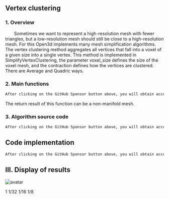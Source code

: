 ##  Vertex clustering 

###  1. Overview 

  Sometimes we want to represent a high-resolution mesh with fewer triangles, but a low-resolution mesh should still be close to a high-resolution mesh. For this Open3d implements many mesh simplification algorithms. The vertex clustering method aggregates all vertices that fall into a voxel of a given size into a single vertex. This method is implemented in SimplifyVertexClustering, the parameter voxel_size defines the size of the voxel mesh, and the contraction defines how the vertices are clustered. There are Average and Quadric ways. 

###  2. Main functions 

 ```python  
After clicking on the GitHub Sponsor button above, you will obtain access permissions to my private code repository ( https://github.com/slowlon/my_code_bar ) to view this blog code. By searching the code number of this blog, you can find the code you need, code number is: 2024020309574568426
 ```  
The return result of this function can be a non-manifold mesh. 

###  3. Algorithm source code 

 ```python  
After clicking on the GitHub Sponsor button above, you will obtain access permissions to my private code repository ( https://github.com/slowlon/my_code_bar ) to view this blog code. By searching the code number of this blog, you can find the code you need, code number is: 2024020309574568426
 ```  
##  Code implementation 

 ```python  
After clicking on the GitHub Sponsor button above, you will obtain access permissions to my private code repository ( https://github.com/slowlon/my_code_bar ) to view this blog code. By searching the code number of this blog, you can find the code you need, code number is: 2024020309574568426
 ```  
##  III. Display of results 

![avatar]( 492f727230374530a3cf5bd0dc215f92.png) 

 1  1/32  1/16  1/8  

